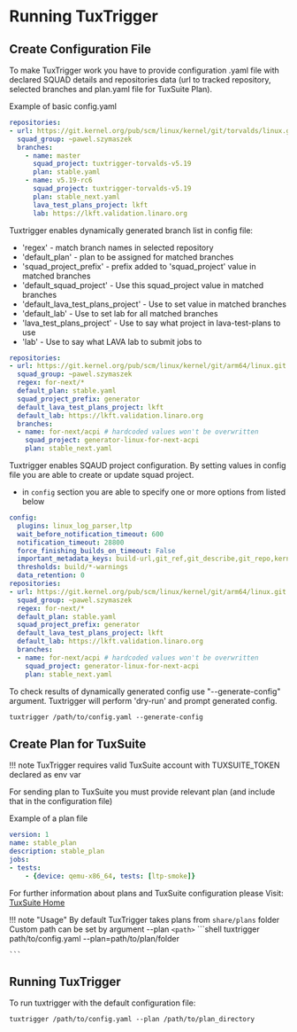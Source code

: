 # Running TuxTrigger

## Create Configuration File

To make TuxTrigger work you have to provide configuration .yaml file with declared SQUAD details and repositories data
(url to tracked repository, selected branches and plan.yaml file for TuxSuite Plan).

Example of basic config.yaml

```yaml
repositories:
- url: https://git.kernel.org/pub/scm/linux/kernel/git/torvalds/linux.git
  squad_group: ~pawel.szymaszek
  branches:
    - name: master
      squad_project: tuxtrigger-torvalds-v5.19
      plan: stable.yaml
    - name: v5.19-rc6
      squad_project: tuxtrigger-torvalds-v5.19
      plan: stable_next.yaml
      lava_test_plans_project: lkft
      lab: https://lkft.validation.linaro.org
```

Tuxtrigger enables dynamically generated branch list in config file:

- 'regex' - match branch names in selected repository
- 'default_plan' - plan to be assigned for matched branches
- 'squad_project_prefix' - prefix added to 'squad_project' value in matched branches
- 'default_squad_project' - Use this squad_project value in matched branches
- 'default_lava_test_plans_project' - Use to set value in matched branches
- 'default_lab' - Use to set lab for all matched branches
- 'lava_test_plans_project' - Use to say what project in lava-test-plans to use
- 'lab' - Use to say what LAVA lab to submit jobs to

```yaml
repositories:
- url: https://git.kernel.org/pub/scm/linux/kernel/git/arm64/linux.git
  squad_group: ~pawel.szymaszek
  regex: for-next/*
  default_plan: stable.yaml
  squad_project_prefix: generator
  default_lava_test_plans_project: lkft
  default_lab: https://lkft.validation.linaro.org
  branches:
  - name: for-next/acpi # hardcoded values won't be overwritten
    squad_project: generator-linux-for-next-acpi
    plan: stable_next.yaml
```

Tuxtrigger enables SQAUD project configuration. By setting values in config file you are able to 
create or update squad project.
- in ```config``` section you are able to specify one or more options from listed below

```yaml
config:
  plugins: linux_log_parser,ltp
  wait_before_notification_timeout: 600
  notification_timeout: 28800
  force_finishing_builds_on_timeout: False
  important_metadata_keys: build-url,git_ref,git_describe,git_repo,kernel_version
  thresholds: build/*-warnings
  data_retention: 0
repositories:
- url: https://git.kernel.org/pub/scm/linux/kernel/git/arm64/linux.git
  squad_group: ~pawel.szymaszek
  regex: for-next/*
  default_plan: stable.yaml
  squad_project_prefix: generator
  default_lava_test_plans_project: lkft
  default_lab: https://lkft.validation.linaro.org
  branches:
  - name: for-next/acpi # hardcoded values won't be overwritten
    squad_project: generator-linux-for-next-acpi
    plan: stable_next.yaml
```
To check results of dynamically generated config use "--generate-config" argument.
Tuxtrigger will perform 'dry-run' and prompt generated config.

```shell
tuxtrigger /path/to/config.yaml --generate-config
```

## Create Plan for TuxSuite

!!! note
    TuxTrigger requires valid TuxSuite account with TUXSUITE_TOKEN declared as env var

For sending plan to TuxSuite you must provide relevant plan (and include that in the configuration file)

Example of a plan file
```yaml
version: 1
name: stable_plan
description: stable_plan
jobs:
- tests:
    - {device: qemu-x86_64, tests: [ltp-smoke]}
```
For further information about plans and TuxSuite configuration please Visit: [TuxSuite Home](https://docs.tuxsuite.com/)

!!! note "Usage"
    By default TuxTrigger takes plans from `share/plans` folder Custom path can be set by argument --plan `<path>`
    ```shell
    tuxtrigger path/to/config.yaml --plan=path/to/plan/folder

    ```

## Running TuxTrigger

To run tuxtrigger with the default configuration file:
```shell
tuxtrigger /path/to/config.yaml --plan /path/to/plan_directory
```


